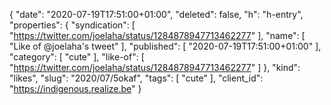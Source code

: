 {
  "date": "2020-07-19T17:51:00+01:00",
  "deleted": false,
  "h": "h-entry",
  "properties": {
    "syndication": [
      "https://twitter.com/joelaha/status/1284878947713462277"
    ],
    "name": [
      "Like of @joelaha's tweet"
    ],
    "published": [
      "2020-07-19T17:51:00+01:00"
    ],
    "category": [
      "cute"
    ],
    "like-of": [
      "https://twitter.com/joelaha/status/1284878947713462277"
    ]
  },
  "kind": "likes",
  "slug": "2020/07/5okaf",
  "tags": [
    "cute"
  ],
  "client_id": "https://indigenous.realize.be"
}
